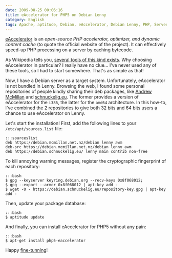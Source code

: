 ```yaml
---
date: 2009-08-25 00:06:16
title: eAccelerator for PHP5 on Debian Lenny
category: English
tags: Apache, aptitude, Debian, eAccelerator, Debian Lenny, PHP, Server
---
```


[eAccelerator](https://eaccelerator.net) is an _open-source PHP accelerator,
optimizer, and dynamic content cache_ (to quote the official website of the
project). It can effectively speed-up PHP processing on a server by caching
bytecode.

As Wikipedia tells you,
[several tools of this kind exists](https://wikipedia.org/wiki/List_of_PHP_accelerators).
Why choosing eAccelerator in particular? I really have no clue... I've never
used any of these tools, so I had to start somewhere. That's as simple as that!

Now, I have a Debian server as a target system. Unfortunately, eAccelerator is
not bundled in Lenny. Browsing the web, I found some personal repositories of
people kindly sharing their deb packages, like
[Andrew McMillan](https://andrew.mcmillan.net.nz/node/70) and
[schnuckelig.eu](https://www.schnuckelig.eu/blog/debian-lenny-eaccelerator-packages-amd64-20090527).
The former provides a version of eAccelerator for the `i386`, the latter for the
`amd64` architecture. In this how-to, I've combined the 2 repositories to give
both 32 bits and 64 bits users a chance to use eAccelerator on Lenny.

Let's start the installation! First, add the following lines to your
`/etc/apt/sources.list` file:

    :::sourceslist
    deb https://debian.mcmillan.net.nz/debian lenny awm
    deb-src https://debian.mcmillan.net.nz/debian lenny awm
    deb https://debian.schnuckelig.eu/ lenny main contrib non-free

To kill annoying warning messages, register the cryptographic fingerprint of
each repository:

    :::bash
    $ gpg --keyserver keyring.debian.org --recv-keys 0x8f068012;
    $ gpg --export --armor 0x8f068012 | apt-key add -
    $ wget -O - https://debian.schnuckelig.eu/repository-key.gpg | apt-key add -

Then, update your package database:

    :::bash
    $ aptitude update

And finally, you can install eAccelerator for PHP5 without any pain:

    :::bash
    $ apt-get install php5-eaccelerator

Happy [fine-tunning](https://eaccelerator.net/wiki/Settings)!
